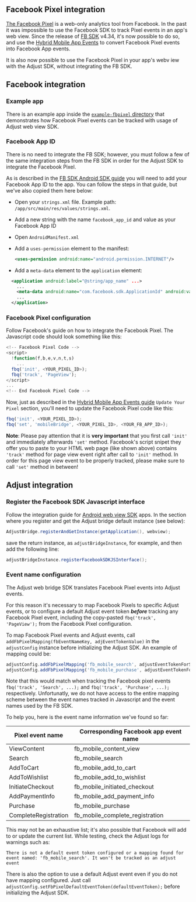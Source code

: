 ## Facebook Pixel integration

[The Facebook Pixel](https://www.facebook.com/business/help/952192354843755) is a web-only analytics tool from Facebook. In the past it was impossible to use the Facebook SDK to track Pixel events in an app's web view. Since the release of [FB SDK](https://developers.facebook.com/docs/analytics) v4.34, it's now possible to do so, and use the [Hybrid Mobile App Events](https://developers.facebook.com/docs/app-events/hybrid-app-events) to convert Facebook Pixel events into Facebook App events.

It is also now possible to use the Facebook Pixel in your app's webv iew with the Adjust SDK, without integrating the FB SDK.

## Facebook integration

### Example app

There is an example app inside the [`example-fbpixel` directory][example-fbpixel] that demonstrates how Facebook Pixel events can be tracked with usage of Adjust web view SDK.

### Facebook App ID

There is no need to integrate the FB SDK; however, you must follow a few of the same integration steps from the FB SDK in order for the Adjust SDK to integrate the Facebook Pixel.

As is described in the [FB SDK Android SDK guide](https://developers.facebook.com/docs/android/getting-started/#app_id) you will need to add your Facebook App ID to the app. You can follow the steps in that guide, but we've also copied them here below:

- Open your `strings.xml` file. Example path: `/app/src/main/res/values/strings.xml`.
- Add a new string with the name `facebook_app_id` and value as your Facebook App ID
- Open `AndroidManifest.xml`
- Add a `uses-permission` element to the manifest:

  ```xml
  <uses-permission android:name="android.permission.INTERNET"/>
  ```

- Add a `meta-data` element to the `application` element:

```xml
  <application android:label="@string/app_name" ...>
    ...
    <meta-data android:name="com.facebook.sdk.ApplicationId" android:value="@string/facebook_app_id"/>
    ...
  </application>
  ```

### Facebook Pixel configuration

Follow Facebook's guide on how to integrate the Facebook Pixel. The Javascript code should look something like this:

```js
<!-- Facebook Pixel Code -->
<script>
  !function(f,b,e,v,n,t,s)
    ...
  fbq('init', <YOUR_PIXEL_ID>);
  fbq('track', 'PageView');
</script>
...
<!-- End Facebook Pixel Code -->
```

Now, just as described in the [Hybrid Mobile App Events guide](https://developers.facebook.com/docs/app-events/hybrid-app-events) `Update Your Pixel` section, you'll need to update the Facebook Pixel code like this:

```js
fbq('init', <YOUR_PIXEL_ID>);
fbq('set', 'mobileBridge', <YOUR_PIXEL_ID>, <YOUR_FB_APP_ID>);
```

**Note**: Please pay attention that it is **very important** that you first call `'init'` and immediately afterwards `'set'` method. Facebook's script snipet they offer you to paste to your HTML web page (like shown above) contains `'track'` method for page view event right after call to `'init'` method. In order for this page view event to be properly tracked, please make sure to call `'set'` method in between!

## Adjust integration

### Register the Facebook SDK Javascript interface

Follow the integration guide for [Android web view SDK](web_views.md) apps. In the section where you register and get the Adjust bridge default instance (see below):

```java
AdjustBridge.registerAndGetInstance(getApplication(), webview);
```

save the return instance, as `adjustBridgeInstance`, for example, and then add the following line:

```java
adjustBridgeInstance.registerFacebookSDKJSInterface();
```

### Event name configuration

The Adjust web bridge SDK translates Facebook Pixel events into Adjust events.

For this reason it's necessary to map Facebook Pixels to specific Adjust events, or to configure a default Adjust event token ***before*** tracking any Facebook Pixel event, including the copy-pasted `fbq('track', 'PageView');` from the Facebook Pixel configuration.

To map Facebook Pixel events and Adjust events, call `addFbPixelMapping(fbEventNameKey, adjEventTokenValue)` in the `adjustConfig` instance before initializing the Adjust SDK. An example of mapping could be:

```js
adjustConfig.addFbPixelMapping('fb_mobile_search', adjustEventTokenForSearch);
adjustConfig.addFbPixelMapping('fb_mobile_purchase', adjustEventTokenForPurchase);
```

Note that this would match when tracking the Facebook pixel events `fbq('track', 'Search', ...);` and `fbq('track', 'Purchase', ...);` respectively. Unfortunatly, we do not have access to the entire mapping scheme between the event names tracked in Javascript and the event names used by the FB SDK. 

To help you, here is the event name information we've found so far:

| Pixel event name | Corresponding Facebook app event name
| ---------------- | -------------------------------------
| ViewContent      | fb_mobile_content_view
| Search           | fb_mobile_search
| AddToCart        | fb_mobile_add_to_cart
| AddToWishlist    | fb_mobile_add_to_wishlist
| InitiateCheckout | fb_mobile_initiated_checkout
| AddPaymentInfo   | fb_mobile_add_payment_info
| Purchase         | fb_mobile_purchase
| CompleteRegistration | fb_mobile_complete_registration

This may not be an exhaustive list; it's also possible that Facebook will add to or update the current list. While testing, check the Adjust logs for warnings such as:

```
There is not a default event token configured or a mapping found for event named: 'fb_mobile_search'. It won't be tracked as an adjust event
```

There is also the option to use a default Adjust event even if you do not have mapping configured. Just call `adjustConfig.setFbPixelDefaultEventToken(defaultEventToken);` before initializing the Adjust SDK.

[example-fbpixel]:  ../../../Adjust/example-app-fbpixel
